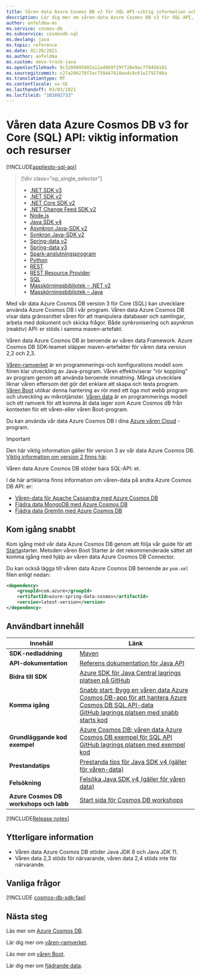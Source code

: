 ```yaml
---
title: Våren data Azure Cosmos DB v3 för SQL API-viktig information och resurser
description: Lär dig mer om våren-data Azure Cosmos DB v3 för SQL API, inklusive versions datum, indragnings datum och ändringar som gjorts mellan varje version av Azure Cosmos DB SQL async Java SDK.
author: anfeldma-ms
ms.service: cosmos-db
ms.subservice: cosmosdb-sql
ms.devlang: java
ms.topic: reference
ms.date: 02/28/2021
ms.author: anfeldma
ms.custom: devx-track-java
ms.openlocfilehash: 9c3209895902a11ad0b9f29ff28e9ac7f845b101
ms.sourcegitcommit: c27a20b278f2ac758447418ea4c8c61e27927d6a
ms.translationtype: MT
ms.contentlocale: sv-SE
ms.lasthandoff: 03/03/2021
ms.locfileid: "101692733"
---
```

# <a name="spring-data-azure-cosmos-db-v3-for-core-sql-api-release-notes-and-resources"></a>Våren data Azure Cosmos DB v3 for Core (SQL) API: viktig information och resurser
[!INCLUDE[appliesto-sql-api](includes/appliesto-sql-api.md)]

> [!div class="op_single_selector"]
> * [.NET SDK v3](sql-api-sdk-dotnet-standard.md)
> * [.NET SDK v2](sql-api-sdk-dotnet.md)
> * [.NET Core SDK v2](sql-api-sdk-dotnet-core.md)
> * [.NET Change Feed SDK v2](sql-api-sdk-dotnet-changefeed.md)
> * [Node.js](sql-api-sdk-node.md)
> * [Java SDK v4](sql-api-sdk-java-v4.md)
> * [Asynkron Java-SDK v2](sql-api-sdk-async-java.md)
> * [Synkron Java-SDK v2](sql-api-sdk-java.md)
> * [Spring-data v2](sql-api-sdk-java-spring-v2.md)
> * [Spring-data v3](sql-api-sdk-java-spring-v3.md)
> * [Spark-anslutningsprogram](sql-api-sdk-java-spark.md)
> * [Python](sql-api-sdk-python.md)
> * [REST](/rest/api/cosmos-db/)
> * [REST Resource Provider](/rest/api/cosmos-db-resource-provider/)
> * [SQL](./sql-query-getting-started.md)
> * [Masskörningsbibliotek – .NET v2](sql-api-sdk-bulk-executor-dot-net.md)
> * [Masskörningsbibliotek – Java](sql-api-sdk-bulk-executor-java.md)

Med vår data Azure Cosmos DB version 3 för Core (SQL) kan utvecklare använda Azure Cosmos DB i vår program. Våren data Azure Cosmos DB visar data gränssnittet våren för att manipulera databaser och samlingar, arbeta med dokument och skicka frågor. Både synkronisering och asynkron (reaktiv) API: er stöds i samma maven-artefakt. 

Våren data Azure Cosmos DB är beroende av våren data Framework. Azure Cosmos DB SDK-teamet släpper maven-artefakter för våren data version 2,2 och 2,3.

[Våren-ramverket](https://spring.io/projects/spring-framework) är en programmerings-och konfigurations modell som fören klar utveckling av Java-program. Våren effektiviserar "rör koppling" av program genom att använda beroende inmatning. Många utvecklare liknar våren eftersom det gör det enklare att skapa och testa program. [Våren Boot](https://spring.io/projects/spring-boot) utökar denna hantering av rör med ett öga mot webb program och utveckling av mikrotjänster. [Våren data](https://spring.io/projects/spring-data) är en programmerings modell och ett ramverk för att komma åt data lager som Azure Cosmos dB från kontexten för ett våren-eller våren Boot-program. 

Du kan använda vår data Azure Cosmos DB i dina [Azure våren Cloud](https://azure.microsoft.com/services/spring-cloud/) -program.

> [!IMPORTANT]  
> Den här viktig information gäller för version 3 av vår data Azure Cosmos DB. [Viktig information om version 2 finns här](sql-api-sdk-java-spring-v2.md). 
>
> Våren data Azure Cosmos DB stöder bara SQL-API: et.
>
> I de här artiklarna finns information om våren-data på andra Azure Cosmos DB API: er:
> * [Våren-data för Apache Cassandra med Azure Cosmos DB](/azure/developer/java/spring-framework/configure-spring-data-apache-cassandra-with-cosmos-db)
> * [Fjädra data MongoDB med Azure Cosmos DB](/azure/developer/java/spring-framework/configure-spring-data-mongodb-with-cosmos-db)
> * [Fjädra data Gremlin med Azure Cosmos DB](/azure/developer/java/spring-framework/configure-spring-data-gremlin-java-app-with-cosmos-db)
>

## <a name="get-started-fast"></a>Kom igång snabbt

  Kom igång med vår data Azure Cosmos DB genom att följa vår guide för att [Starta](https://docs.microsoft.com/azure/developer/java/spring-framework/configure-spring-boot-starter-java-app-with-cosmos-db)starter. Metoden våren Boot Starter är det rekommenderade sättet att komma igång med hjälp av våren data Azure Cosmos DB Connector.

  Du kan också lägga till våren data Azure Cosmos DB beroende av `pom.xml` filen enligt nedan:

  ```xml
  <dependency>
      <groupId>com.azure</groupId>
      <artifactId>azure-spring-data-cosmos</artifactId>
      <version>latest-version</version>
  </dependency>
  ```

## <a name="helpful-content"></a>Användbart innehåll

| Innehåll | Länk |
|---|---|
|**SDK-nedladdning**| [Maven](https://mvnrepository.com/artifact/com.azure/azure-spring-data-cosmos) |
|**API-dokumentation** | [Referens dokumentation för Java API](/java/api/com.azure.spring.data.cosmos) |
|**Bidra till SDK** | [Azure SDK för Java Central lagrings platsen på GitHub](https://github.com/Azure/azure-sdk-for-java/tree/master/sdk/cosmos/azure-spring-data-cosmos) | 
|**Komma igång** | [Snabb start: Bygg en våren data Azure Cosmos DB-app för att hantera Azure Cosmos DB SQL API-data](./create-sql-api-spring-data.md) <br> [GitHub lagrings platsen med snabb starts kod](https://github.com/Azure-Samples/azure-spring-data-cosmos-java-sql-api-getting-started) | 
|**Grundläggande kod exempel** | [Azure Cosmos DB: våren data Azure Cosmos DB exempel för SQL API](sql-api-spring-data-sdk-samples.md) <br> [GitHub lagrings platsen med exempel kod](https://github.com/Azure-Samples/azure-spring-data-cosmos-java-sql-api-samples)|
| **Prestandatips**| [Prestanda tips för Java SDK v4 (gäller för våren-data)](performance-tips-java-sdk-v4-sql.md)| 
| **Felsökning** | [Felsöka Java SDK v4 (gäller för våren data)](troubleshoot-java-sdk-v4-sql.md) | 
| **Azure Cosmos DB workshops och labb** |[Start sida för Cosmos DB workshops](https://aka.ms/cosmosworkshop)

[!INCLUDE[Release notes](~/azure-sdk-for-java-cosmos-db/sdk/cosmos/azure-spring-data-cosmos/CHANGELOG.md)]

## <a name="additional-notes"></a>Ytterligare information

* Våren data Azure Cosmos DB stöder Java JDK 8 och Java JDK 11.
* Våren data 2,3 stöds för närvarande, våren data 2,4 stöds inte för närvarande.

## <a name="faq"></a>Vanliga frågor

[!INCLUDE [cosmos-db-sdk-faq](../../includes/cosmos-db-sdk-faq.md)]

## <a name="next-steps"></a>Nästa steg

Läs mer om [Azure Cosmos DB](https://azure.microsoft.com/services/cosmos-db/).

Lär dig mer om [våren-ramverket](https://spring.io/projects/spring-framework).

Läs mer om [våren Boot](https://spring.io/projects/spring-boot).

Lär dig mer om [fjädrande data](https://spring.io/projects/spring-data).
